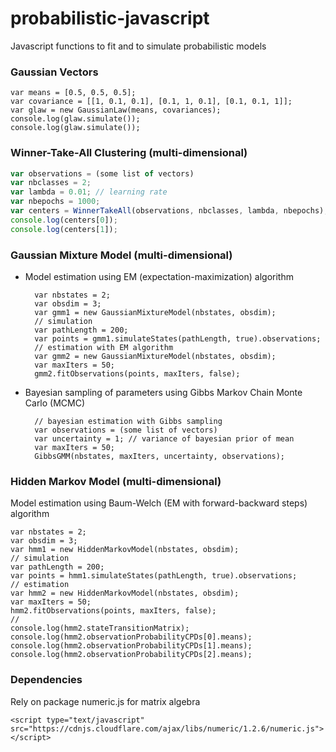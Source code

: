 # probabilistic-javascript

Javascript functions to fit and to simulate probabilistic models


### Gaussian Vectors

    var means = [0.5, 0.5, 0.5];
    var covariance = [[1, 0.1, 0.1], [0.1, 1, 0.1], [0.1, 0.1, 1]];
    var glaw = new GaussianLaw(means, covariances);
    console.log(glaw.simulate());
    console.log(glaw.simulate());


### Winner-Take-All Clustering (multi-dimensional)

```javascript
var observations = (some list of vectors)
var nbclasses = 2;
var lambda = 0.01; // learning rate
var nbepochs = 1000;
var centers = WinnerTakeAll(observations, nbclasses, lambda, nbepochs);
console.log(centers[0]);
console.log(centers[1]);
```

### Gaussian Mixture Model (multi-dimensional)
* Model estimation using EM (expectation-maximization) algorithm

        var nbstates = 2;
        var obsdim = 3;
        var gmm1 = new GaussianMixtureModel(nbstates, obsdim);
        // simulation
        var pathLength = 200;
        var points = gmm1.simulateStates(pathLength, true).observations;
        // estimation with EM algorithm
        var gmm2 = new GaussianMixtureModel(nbstates, obsdim);
        var maxIters = 50;
        gmm2.fitObservations(points, maxIters, false);

* Bayesian sampling of parameters using Gibbs Markov Chain Monte Carlo (MCMC)

        // bayesian estimation with Gibbs sampling
        var observations = (some list of vectors)
        var uncertainty = 1; // variance of bayesian prior of mean
        var maxIters = 50;
        GibbsGMM(nbstates, maxIters, uncertainty, observations);

### Hidden Markov Model (multi-dimensional)
Model estimation using Baum-Welch (EM with forward-backward steps) algorithm

    var nbstates = 2;
    var obsdim = 3;
    var hmm1 = new HiddenMarkovModel(nbstates, obsdim);
    // simulation
    var pathLength = 200;
    var points = hmm1.simulateStates(pathLength, true).observations;
    // estimation
    var hmm2 = new HiddenMarkovModel(nbstates, obsdim);
    var maxIters = 50;
    hmm2.fitObservations(points, maxIters, false);
    //
    console.log(hmm2.stateTransitionMatrix);
    console.log(hmm2.observationProbabilityCPDs[0].means);
    console.log(hmm2.observationProbabilityCPDs[1].means);
    console.log(hmm2.observationProbabilityCPDs[2].means);


### Dependencies
Rely on package numeric.js for matrix algebra

    <script type="text/javascript" src="https://cdnjs.cloudflare.com/ajax/libs/numeric/1.2.6/numeric.js"></script>

